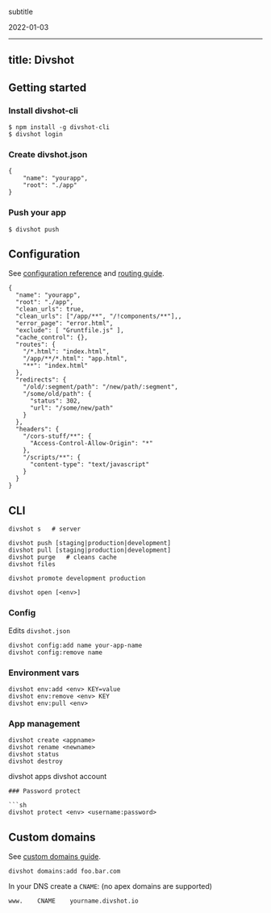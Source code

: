 subtitle

2022-01-03

------------------------------------------------------------------------

title: Divshot
--------------

Getting started
---------------

### Install divshot-cli

    $ npm install -g divshot-cli
    $ divshot login

### Create divshot.json

    {
        "name": "yourapp",
        "root": "./app"
    }

### Push your app

    $ divshot push

Configuration
-------------

See [configuration reference](https://docs.divshot.com/guides/configuration) and [routing guide](https://docs.divshot.com/guides/routing).

    {
      "name": "yourapp",
      "root": "./app",
      "clean_urls": true,
      "clean_urls": ["/app/**", "/!components/**"],,
      "error_page": "error.html",
      "exclude": [ "Gruntfile.js" ],
      "cache_control": {},
      "routes": {
        "/*.html": "index.html",
        "/app/**/*.html": "app.html",
        "**": "index.html"
      },
      "redirects": {
        "/old/:segment/path": "/new/path/:segment",
        "/some/old/path": {
          "status": 302,
          "url": "/some/new/path"
        }
      },
      "headers": {
        "/cors-stuff/**": {
          "Access-Control-Allow-Origin": "*"
        },
        "/scripts/**": {
          "content-type": "text/javascript"
        }
      }
    }

CLI
---

    divshot s   # server

    divshot push [staging|production|development]
    divshot pull [staging|production|development]
    divshot purge   # cleans cache
    divshot files

    divshot promote development production

    divshot open [<env>]

### Config

Edits `divshot.json`

    divshot config:add name your-app-name
    divshot config:remove name

### Environment vars

    divshot env:add <env> KEY=value
    divshot env:remove <env> KEY
    divshot env:pull <env>

### App management

    divshot create <appname>
    divshot rename <newname>
    divshot status
    divshot destroy

divshot apps divshot account

    ### Password protect

    ```sh
    divshot protect <env> <username:password>

Custom domains
--------------

See [custom domains guide](http://docs.divshot.com/guides/domains).

    divshot domains:add foo.bar.com

In your DNS create a `CNAME`: (no apex domains are supported)

    www.    CNAME    yourname.divshot.io
